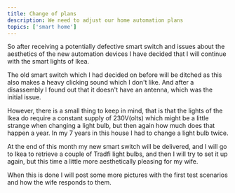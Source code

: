 ```yaml
---
title: Change of plans
description: We need to adjust our home automation plans
topics: ['smart home']
---
```


So after receiving a potentially defective smart switch and issues about the aesthetics of the
new automation devices I have decided that I will continue with the smart lights of Ikea.

The old smart switch which I had decided on before will be ditched as this also makes a heavy clicking sound
which I don't like. And after a disassembly I found out that it doesn't have an antenna, which
was the initial issue.

However, there is a small thing to keep in mind, that is that the lights of the Ikea do require
a constant supply of 230V(olts) which might be a little strange when changing a light bulb,
but then again how much does that happen a year. In my 7 years in this house I had to change a
light bulb twice.

At the end of this month my new smart switch will be delivered, and I will go to Ikea to retrieve
a couple of Tradfi light bulbs, and then I will try to set it up again, but this time
a little more aesthetically pleasing for my wife.

When this is done I will post some more pictures with the first test scenarios and how
the wife responds to them.